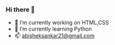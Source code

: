 ### Hi there 👋

- 🔭 I’m currently working on HTML,CSS
- 🌱 I’m currently learning Python
- 📫 abisheksankar21@gmail.com

